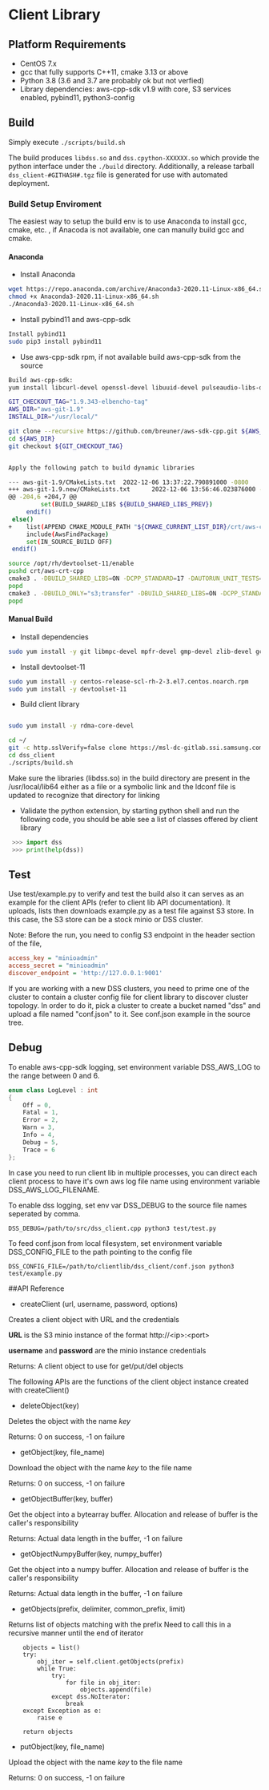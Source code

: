 # Client Library

## Platform Requirements

- CentOS 7.x
- gcc that fully supports C++11, cmake 3.13 or above
- Python 3.8 (3.6 and 3.7 are probably ok but not verfied)
- Library dependencies: aws-cpp-sdk v1.9 with core, S3 services enabled, pybind11, python3-config

## Build

Simply execute `./scripts/build.sh`

The build produces `libdss.so` and `dss.cpython-XXXXXX.so` which provide the python interface
under the `./build` directory. Additionally, a release tarball `dss_client-#GITHASH#.tgz` file is generated for use with automated deployment.

### Build Setup Enviroment

The easiest way to setup the build env is to use Anaconda to install gcc, cmake, etc. , if Anacoda is not available, one can manully build gcc and cmake.

#### Anaconda

- Install Anaconda

```bash
wget https://repo.anaconda.com/archive/Anaconda3-2020.11-Linux-x86_64.sh
chmod +x Anaconda3-2020.11-Linux-x86_64.sh
./Anaconda3-2020.11-Linux-x86_64.sh
```

- Install pybind11 and aws-cpp-sdk

```bash
Install pybind11
sudo pip3 install pybind11
```

- Use aws-cpp-sdk rpm, if not available build aws-cpp-sdk from the source

```bash
Build aws-cpp-sdk:
yum install libcurl-devel openssl-devel libuuid-devel pulseaudio-libs-devel

GIT_CHECKOUT_TAG="1.9.343-elbencho-tag"
AWS_DIR="aws-git-1.9"
INSTALL_DIR="/usr/local/"

git clone --recursive https://github.com/breuner/aws-sdk-cpp.git ${AWS_DIR}
cd ${AWS_DIR}
git checkout ${GIT_CHECKOUT_TAG}


Apply the following patch to build dynamic libraries

--- aws-git-1.9/CMakeLists.txt  2022-12-06 13:37:22.790891000 -0800
+++ aws-git-1.9.new/CMakeLists.txt      2022-12-06 13:56:46.023876000 -0800
@@ -204,6 +204,7 @@
         set(BUILD_SHARED_LIBS ${BUILD_SHARED_LIBS_PREV})
     endif()
 else()
+    list(APPEND CMAKE_MODULE_PATH "${CMAKE_CURRENT_LIST_DIR}/crt/aws-crt-cpp/crt/aws-c-common/cmake")
     include(AwsFindPackage)
     set(IN_SOURCE_BUILD OFF)
 endif()

source /opt/rh/devtoolset-11/enable
pushd crt/aws-crt-cpp
cmake3 . -DBUILD_SHARED_LIBS=ON -DCPP_STANDARD=17 -DAUTORUN_UNIT_TESTS=OFF -DENABLE_TESTING=OFF -DCMAKE_BUILD_TYPE=Release -DBYO_CRYPTO=ON -DCMAKE_INSTALL_PREFIX=${INSTALL_DIR} && sudo make -j $(nproc) install
popd
cmake3 . -DBUILD_ONLY="s3;transfer" -DBUILD_SHARED_LIBS=ON -DCPP_STANDARD=17 -DAUTORUN_UNIT_TESTS=OFF -DENABLE_TESTING=OFF -DCMAKE_BUILD_TYPE=Release -DBYO_CRYPTO=ON -DBUILD_DEPS=OFF -DCMAKE_INSTALL_PREFIX=${INSTALL_DIR} && sudo make -j $(nproc) install
popd

```

#### Manual Build

- Install dependencies

```bash
sudo yum install -y git libmpc-devel mpfr-devel gmp-devel zlib-devel gcc gcc-c++ openssl-devel libcurl-devel libuuid-devel pulseaudio-libs-devel python3 python3-pip python3-devel cmake3
```

- Install devtoolset-11
```bash
sudo yum install -y centos-release-scl-rh-2-3.el7.centos.noarch.rpm
sudo yum install -y devtoolset-11
```

- Build client library

```bash

sudo yum install -y rdma-core-devel

cd ~/
git -c http.sslVerify=false clone https://msl-dc-gitlab.ssi.samsung.com/ssd/dss_client.git
cd dss_client
./scripts/build.sh
```
Make sure the libraries (libdss.so) in the build directory are present in the /usr/local/lib64 either as a file or a symbolic link and the ldconf file is updated to recognize that directory for linking

- Validate the python extension, by starting python shell and run the following code, you should be able see a list of classes offered by client library

```python
 >>> import dss
 >>> print(help(dss))
```

## Test

Use test/example.py to verify and test the build also it can serves as
an example for the client APIs (refer to client lib API documentation). It uploads, lists then downloads example.py
as a test file against S3 store. In this case, the S3 store can be a stock minio
or DSS cluster.

Note: Before the run, you need to config S3 endpoint in the header section of the file,

```ini
access_key = "minioadmin"
access_secret = "minioadmin"
discover_endpoint = 'http://127.0.0.1:9001'
```

If you are working with a new DSS clusters, you need to prime one of the cluster
to contain a cluster config file for client library to discover cluster topology. In order
to do it, pick a cluster to create a bucket named "dss" and upload a file named "conf.json"
to it. See conf.json example in the source tree.

## Debug

To enable aws-cpp-sdk logging, set environment variable DSS_AWS_LOG to the range between 0 and 6.

```c++
enum class LogLevel : int
{
    Off = 0,
    Fatal = 1,
    Error = 2,
    Warn = 3,
    Info = 4,
    Debug = 5,
    Trace = 6
};
```

In case you need to run client lib in multiple processes, you can direct each client
process to have it's own aws log file name using environment variable DSS_AWS_LOG_FILENAME.

To enable dss logging, set env var DSS_DEBUG to the source file names seperated by
comma.

```DSS_DEBUG=/path/to/src/dss_client.cpp python3 test/test.py```

To feed conf.json from local filesystem, set environment variable DSS_CONFIG_FILE to the path
pointing to the config file

```DSS_CONFIG_FILE=/path/to/clientlib/dss_client/conf.json python3 test/example.py```


##API Reference

- createClient (url, username, password, options)

Creates a client object with URL and the credentials

**URL** is the S3 minio instance of the format http://\<ip\>:\<port\>

**username** and **password** are the minio instance credentials

Returns: A client object to use for get/put/del objects

The following APIs are the functions of the client object instance created with createClient()

- deleteObject(key)

Deletes the object with the name *key*

Returns: 0 on success, -1 on failure

- getObject(key, file_name)

Download the object with the name *key* to the file name

Returns: 0 on success, -1 on failure

- getObjectBuffer(key, buffer)

Get the object into a bytearray buffer. Allocation and release of buffer is the caller's responsibility

Returns: Actual data length in the buffer, -1 on failure

-  getObjectNumpyBuffer(key, numpy_buffer)

Get the object into a numpy buffer. Allocation and release of buffer is the caller's responsibility

Returns: Actual data length in the buffer, -1 on failure

- getObjects(prefix, delimiter, common_prefix, limit)

Returns list of objects matching with the prefix
Need to call this in a recursive manner until the end of iterator
```
    objects = list()
    try:
        obj_iter = self.client.getObjects(prefix)
        while True:
            try:
                for file in obj_iter:
                    objects.append(file)
            except dss.NoIterator:
                break
    except Exception as e:
        raise e

    return objects
```
- putObject(key, file_name)

Upload the object with the name *key* to the file name

Returns: 0 on success, -1 on failure
